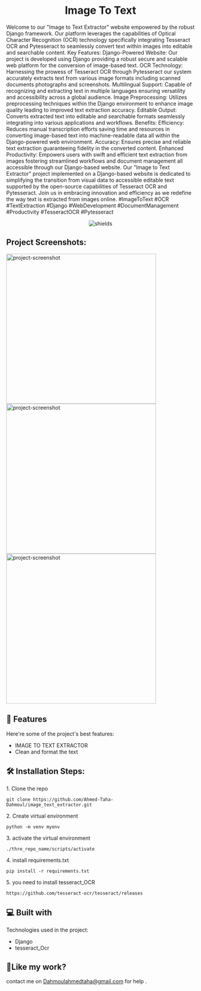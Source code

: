 <h1 align="center" id="title">Image To Text</h1>

<p id="description">Welcome to our "Image to Text Extractor" website empowered by the robust Django framework. Our platform leverages the capabilities of Optical Character Recognition (OCR) technology specifically integrating Tesseract OCR and Pytesseract to seamlessly convert text within images into editable and searchable content. Key Features: Django-Powered Website: Our project is developed using Django providing a robust secure and scalable web platform for the conversion of image-based text. OCR Technology: Harnessing the prowess of Tesseract OCR through Pytesseract our system accurately extracts text from various image formats including scanned documents photographs and screenshots. Multilingual Support: Capable of recognizing and extracting text in multiple languages ensuring versatility and accessibility across a global audience. Image Preprocessing: Utilizes preprocessing techniques within the Django environment to enhance image quality leading to improved text extraction accuracy. Editable Output: Converts extracted text into editable and searchable formats seamlessly integrating into various applications and workflows. Benefits: Efficiency: Reduces manual transcription efforts saving time and resources in converting image-based text into machine-readable data all within the Django-powered web environment. Accuracy: Ensures precise and reliable text extraction guaranteeing fidelity in the converted content. Enhanced Productivity: Empowers users with swift and efficient text extraction from images fostering streamlined workflows and document management all accessible through our Django-based website. Our "Image to Text Extractor" project implemented on a Django-based website is dedicated to simplifying the transition from visual data to accessible editable text supported by the open-source capabilities of Tesseract OCR and Pytesseract. Join us in embracing innovation and efficiency as we redefine the way text is extracted from images online. #ImageToText #OCR #TextExtraction #Django #WebDevelopment #DocumentManagement #Productivity #TesseractOCR #Pytesseract</p>

<p align="center"><img src="https://img.shields.io/badge/image_to-_text-blue" alt="shields"></p>

<h2>Project Screenshots:</h2>

<img src="https://media.licdn.com/dms/image/D4E2DAQFZtZPjsq1ZLw/profile-treasury-image-shrink_1920_1920/0/1698873683237?e=1699531200&amp;v=beta&amp;t=eBtcmx8ntEdJ2qqFiF3Nbkpt_rQEEt1e4-qK2Ro-d1I" alt="project-screenshot" width="400" height="400/">

<img src="https://media.licdn.com/dms/image/D4E2DAQH7jy874eYzTQ/profile-treasury-image-shrink_800_800/0/1698873598326?e=1699531200&amp;v=beta&amp;t=ULdT-aMcuHriNrhvPK_t0LixiGRcemDx6I1jA9DZEdI" alt="project-screenshot" width="400" height="400/">

<img src="https://media.licdn.com/dms/image/D4E2DAQFSnPSUHQViPA/profile-treasury-image-shrink_800_800/0/1698873527772?e=1699531200&amp;v=beta&amp;t=AYVlIyVuawx4Sd7R0pi5NUWQ5uetgsmivZnuVFrOsBY" alt="project-screenshot" width="400" height="400/">

  
  
<h2>🧐 Features</h2>

Here're some of the project's best features:

*   IMAGE TO TEXT EXTRACTOR
*   Clean and format the text

<h2>🛠️ Installation Steps:</h2>

<p>1. Clone the repo</p>

```
git clone https://github.com/Ahmed-Taha-Dahmoul/image_text_extractor.git
```

<p>2. Create virtual environment</p>

```
python -m venv myenv
```

<p>3. activate the virtual environment</p>

```
./thre_repo_name/scripts/activate
```

<p>4. install requirements.txt</p>

```
pip install -r requirements.txt
```

<p>5. you need to install tesseract_OCR</p>

```
https://github.com/tesseract-ocr/tesseract/releases
```


  
  
<h2>💻 Built with</h2>

Technologies used in the project:

*   Django
*   tesseract\_Ocr

<h2>💖Like my work?</h2>

contact me on Dahmoulahmedtaha@gmail.com for help .
